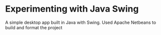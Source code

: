 # Experimenting with Java Swing

A simple desktop app built in Java with Swing. Used Apache Netbeans to 
build and format the project
